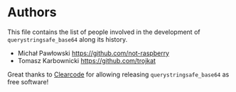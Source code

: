 # Authors

This file contains the list of people involved in the development 
of `querystringsafe_base64` along its history.

* Michał Pawłowski <https://github.com/not-raspberry>
* Tomasz Karbownicki <https://github.com/trojkat>

Great thanks to [Clearcode](http://clearcode.cc) for allowing releasing
`querystringsafe_base64` as free software!

